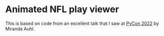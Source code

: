 # Animated NFL play viewer

This is based on code from an excellent talk that I saw at 
[PyCon 2022](https://us.pycon.org/2022/schedule/presentation/25/) by 
Miranda Auhl. 